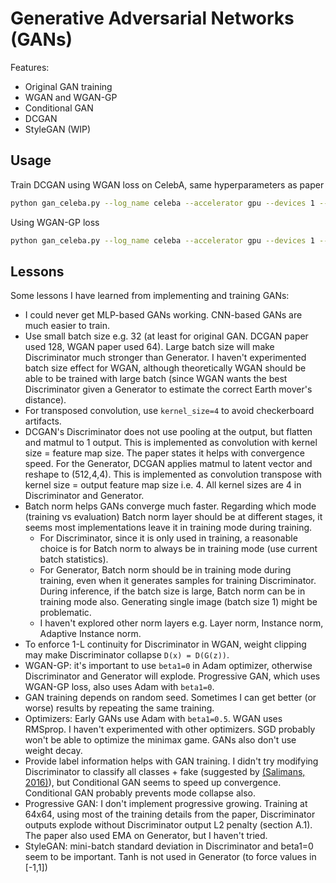 # Generative Adversarial Networks (GANs)

Features:

- Original GAN training
- WGAN and WGAN-GP
- Conditional GAN
- DCGAN
- StyleGAN (WIP)

## Usage

Train DCGAN using WGAN loss on CelebA, same hyperparameters as paper

```bash
python gan_celeba.py --log_name celeba --accelerator gpu --devices 1 --method wgan --train_g_interval 5 --max_steps 200000 --optimizer RMSprop --lr 5e-5 --batch_size 64
```

Using WGAN-GP loss

```bash
python gan_celeba.py --log_name celeba --accelerator gpu --devices 1 --method wgan-gp --train_g_interval 5 --max_steps 200000 --optimizer Adam --lr 1e-4 --batch_size 64 --beta1 0 --beta2 0.9
```

## Lessons

Some lessons I have learned from implementing and training GANs:

- I could never get MLP-based GANs working. CNN-based GANs are much easier to train.
- Use small batch size e.g. 32 (at least for original GAN. DCGAN paper used 128, WGAN paper used 64). Large batch size will make Discriminator much stronger than Generator. I haven't experimented batch size effect for WGAN, although theoretically WGAN should be able to be trained with large batch (since WGAN wants the best Discriminator given a Generator to estimate the correct Earth mover's distance).
- For transposed convolution, use `kernel_size=4` to avoid checkerboard artifacts.
- DCGAN's Discriminator does not use pooling at the output, but flatten and matmul to 1 output. This is implemented as convolution with kernel size = feature map size. The paper states it helps with convergence speed. For the Generator, DCGAN applies matmul to latent vector and reshape to (512,4,4). This is implemented as convolution transpose with kernel size = output feature map size i.e. 4. All kernel sizes are 4 in Discriminator and Generator.
- Batch norm helps GANs converge much faster. Regarding which mode (training vs evaluation) Batch norm layer should be at different stages, it seems most implementations leave it in training mode during training.
  - For Discriminator, since it is only used in training, a reasonable choice is for Batch norm to always be in training mode (use current batch statistics).
  - For Generator, Batch norm should be in training mode during training, even when it generates samples for training Discriminator. During inference, if the batch size is large, Batch norm can be in training mode also. Generating single image (batch size 1) might be problematic.
  - I haven't explored other norm layers e.g. Layer norm, Instance norm, Adaptive Instance norm.
- To enforce 1-L continuity for Discriminator in WGAN, weight clipping may make Discriminator collapse `D(x) = D(G(z))`.
- WGAN-GP: it's important to use `beta1=0` in Adam optimizer, otherwise Discriminator and Generator will explode. Progressive GAN, which uses WGAN-GP loss, also uses Adam with `beta1=0`.
- GAN training depends on random seed. Sometimes I can get better (or worse) results by repeating the same training.
- Optimizers: Early GANs use Adam with `beta1=0.5`. WGAN uses RMSprop. I haven't experimented with other optimizers. SGD probably won't be able to optimize the minimax game. GANs also don't use weight decay.
- Provide label information helps with GAN training. I didn't try modifying Discriminator to classify all classes + fake (suggested by [(Salimans, 2016)](https://proceedings.neurips.cc/paper/2016/hash/8a3363abe792db2d8761d6403605aeb7-Abstract.html)), but Conditional GAN seems to speed up convergence. Conditional GAN probably prevents mode collapse also.
- Progressive GAN: I don't implement progressive growing. Training at 64x64, using most of the training details from the paper, Discriminator outputs explode without Discriminator output L2 penalty (section A.1). The paper also used EMA on Generator, but I haven't tried.
- StyleGAN: mini-batch standard deviation in Discriminator and beta1=0 seem to be important. Tanh is not used in Generator (to force values in [-1,1])
